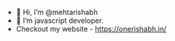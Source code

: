 - 👋 Hi, I’m @mehtarishabh
- 👀 I’m javascript developer.
- Checkout my website - https://onerishabh.in/ 


<!---
mehtarishabh/mehtarishabh is a ✨ special ✨ repository because its `README.md` (this file) appears on your GitHub profile.
You can click the Preview link to take a look at your changes.
--->
